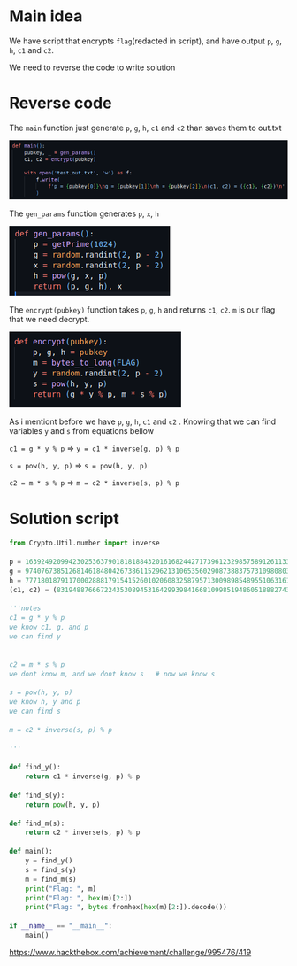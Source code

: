
# Main idea

We have script that encrypts `flag`(redacted in script), and have output `p`, `g`, `h`, `c1` and `c2`.

We need to reverse the code to write solution

# Reverse code

The `main` function just generate `p`, `g`, `h`, `c1` and `c2` than saves them to out.txt

![](../../../attachments/Pasted%20image%2020240109093819.png)

The `gen_params` function generates `p`, `x`, `h`

![](../../../attachments/Pasted%20image%2020240109093934.png)

The `encrypt(pubkey)` function takes `p`, `g`, `h` and returns `c1`, `c2`. `m` is our flag that we need decrypt.

![](../../../attachments/Pasted%20image%2020240109094039.png)

As i mentiont before we have `p`, `g`, `h`, `c1` and `c2` . Knowing that we can find variables  `y` and `s` from equations bellow

`c1 = g * y % p`        =>    `y = c1 * inverse(g, p) % p`

`s = pow(h, y, p)`    =>    `s = pow(h, y, p)`

`c2 = m * s % p`        =>    `m = c2 * inverse(s, p) % p`

# Solution script

```python
from Crypto.Util.number import inverse 

p = 163924920994230253637901818188432016168244271739612329857589126113342762280179217681751572174802922903476854156324228497960403054780444742311082033470378692771947296079573091561798164949003989592245623978327019668789826246878280613414312438425787726549209707561194579292492350868953301012702750092281807657719
g = 97407673851268146184804267386115296213106535602908738837573109808033224187746927894605766365039669844761355888387043653015559933298433068597707383843814893442087063136640943475006105673619942401850890433169719970841218851182254280222787630139143746993351533776324254770080289574521452767936507196421481076841
h = 7771801879117000288817915415260102060832587957130098985489551063161695391373720317596178655146834967333192201720460001561670355858493084613455139466487717364432242890680666229302181326080340061384604634749443972114930849979067572441792867514664636574923631540074373758015873624100768698622048136552173788916
(c1, c2) = (83194887666722435308945316429939841668109985194860518882743309895332330525232854733374220834562004665371728589040849388337869965962272329974327341953512030547150987478914221697662859702721549751949905379177524490596978865458493461926865553151329446008396048857775620413257603550197735539508582063967332954541, 46980139827823872709797876525359718565495105542826335055296195898993549717497706297570900140303523646691120660896057591142474133027314700072754720423416473219145616105901315902667461002549138134613137623172629251106773324834864521095329972962212429468236356687505826351839310216384806147074454773818037349470)

'''notes
c1 = g * y % p
we know c1, g, and p
we can find y


c2 = m * s % p
we dont know m, and we dont know s   # now we know s

s = pow(h, y, p)
we know h, y and p
we can find s

m = c2 * inverse(s, p) % p

'''

def find_y():
    return c1 * inverse(g, p) % p

def find_s(y):
    return pow(h, y, p)

def find_m(s):
    return c2 * inverse(s, p) % p

def main():
    y = find_y()
    s = find_s(y)
    m = find_m(s)
    print("Flag: ", m)
    print("Flag: ", hex(m)[2:])
    print("Flag: ", bytes.fromhex(hex(m)[2:]).decode())

if __name__ == "__main__":
    main()
```

https://www.hackthebox.com/achievement/challenge/995476/419
